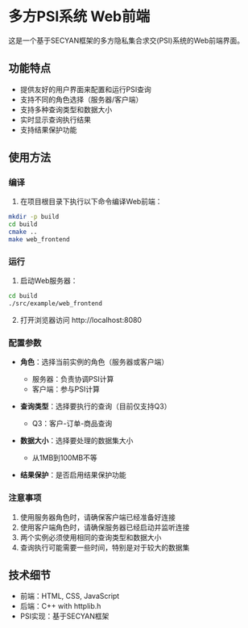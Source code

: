 # 多方PSI系统 Web前端

这是一个基于SECYAN框架的多方隐私集合求交(PSI)系统的Web前端界面。

## 功能特点

- 提供友好的用户界面来配置和运行PSI查询
- 支持不同的角色选择（服务器/客户端）
- 支持多种查询类型和数据大小
- 实时显示查询执行结果
- 支持结果保护功能

## 使用方法

### 编译

1. 在项目根目录下执行以下命令编译Web前端：

```bash
mkdir -p build
cd build
cmake ..
make web_frontend
```

### 运行

1. 启动Web服务器：

```bash
cd build
./src/example/web_frontend
```

2. 打开浏览器访问 http://localhost:8080

### 配置参数

- **角色**：选择当前实例的角色（服务器或客户端）
  - 服务器：负责协调PSI计算
  - 客户端：参与PSI计算
  
- **查询类型**：选择要执行的查询（目前仅支持Q3）
  - Q3：客户-订单-商品查询
  
- **数据大小**：选择要处理的数据集大小
  - 从1MB到100MB不等
  
- **结果保护**：是否启用结果保护功能

### 注意事项

1. 使用服务器角色时，请确保客户端已经准备好连接
2. 使用客户端角色时，请确保服务器已经启动并监听连接
3. 两个实例必须使用相同的查询类型和数据大小
4. 查询执行可能需要一些时间，特别是对于较大的数据集

## 技术细节

- 前端：HTML, CSS, JavaScript
- 后端：C++ with httplib.h
- PSI实现：基于SECYAN框架 